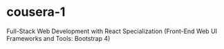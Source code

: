 # cousera-1
Full-Stack Web Development with React Specialization (Front-End Web UI Frameworks and Tools: Bootstrap 4)
